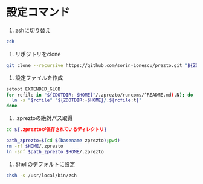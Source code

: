 # 設定コマンド  
1. zshに切り替え  
  ```sh
  zsh
  ```

1. リポジトリをclone  
  ```sh
  git clone --recursive https://github.com/sorin-ionescu/prezto.git "${ZDOTDIR:-$HOME}/.zprezto"  
  ```
  
1. 設定ファイルを作成  
  ```sh
  setopt EXTENDED_GLOB
  for rcfile in "${ZDOTDIR:-$HOME}"/.zprezto/runcoms/^README.md(.N); do
    ln -s "$rcfile" "${ZDOTDIR:-$HOME}/.${rcfile:t}"
  done
  ```

1. .zpreztoの絶対パス取得  
  ```sh
  cd ${.zpreztoが保存されているディレクトリ}
  
  path_zprezto=$(cd $(basename zprezto);pwd)  
  rm -rf $HOME/.zprezto  
  ln -snf $path_zprezto $HOME/.zprezto  
  ```
  
1. Shellのデフォルトに設定  
  ```sh
  chsh -s /usr/local/bin/zsh  
  ```
